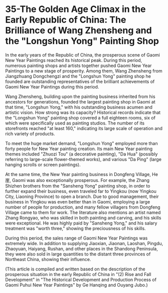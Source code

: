 # 35-The Golden Age Climax in the Early Republic of China: The Brilliance of Wang Zhensheng and the "Longshun Yong" Painting Shop

In the early years of the Republic of China, the prosperous scene of Gaomi New Year Paintings reached its historical peak. During this period, numerous painting shops and artists together pushed Gaomi New Year Paintings to a new stage of prosperity. Among them, Wang Zhensheng from Jiangzhuang Dongchengzi and the "Longshun Yong" painting shop he founded are outstanding representatives of the brilliant achievements of Gaomi New Year Paintings during this period.

Wang Zhensheng, building upon the painting business inherited from his ancestors for generations, founded the largest painting shop in Gaomi at that time, "Longshun Yong," with his outstanding business acumen and artistic vision. How strong was its capacity? Historical records indicate that the "Longshun Yong" painting shop covered a full eighteen rooms, six of which were specifically used as painting studios. The number of its storefronts reached "at least 160," indicating its large scale of operation and rich variety of products.

To meet the huge market demand, "Longshun Yong" employed more than forty people for New Year painting creation. Its main New Year painting themes included "Zhuozi Tou" (a decorative painting), "Da Hua" (possibly referring to large-scale flower-themed works), and various "Da Ping" (large hanging scrolls or screen paintings).

At the same time, the New Year painting business in Dongfeng Village, He崖, Gaomi was also exceptionally prosperous. For example, the Zhang Shizhen brothers from the "Sansheng Yong" painting shop, in order to further expand their business, even traveled far to Yingkou (now Yingkou City, Liaoning Province) to open a branch. Due to good management, their business in Yingkou was even better than in Gaomi, employing a large number of people for production, and many fellow villagers from Dongfeng Village came to them for work. The literature also mentions an artist named Zhang Rongyao, who was skilled in both painting and carving, and his skills were exceptional. He was highly paid by "Sansheng Yong," and his salary treatment was "worth three," showing the preciousness of his skills.

During this period, the sales range of Gaomi New Year Paintings was extremely wide. In addition to supplying Jiaoxian, Jiaonan, Laoshan, Pingdu, Zhaoyuan, Haiyang, Rushan, and other places in the Shandong Peninsula, they were also sold in large quantities to the distant three provinces of Northeast China, showing their influence.

(This article is compiled and written based on the description of the prosperous situation in the early Republic of China in "(2) Rise and Fall Development" in "The Historical Development and Production Process of Gaomi Puhui New Year Paintings" by Ge Hanqing and Ouyang Jubo.)
